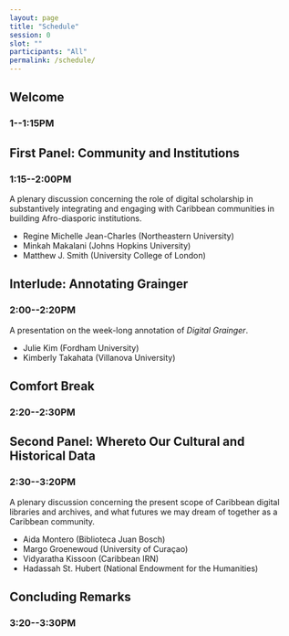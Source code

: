 ```yaml
---
layout: page
title: "Schedule"
session: 0
slot: ""
participants: "All"
permalink: /schedule/
---
```


## Welcome

### 1--1:15PM

## First Panel: Community and Institutions

### 1:15--2:00PM

A plenary discussion concerning the role of digital scholarship in substantively integrating and engaging with Caribbean communities in building Afro-diasporic institutions.

- Regine Michelle Jean-Charles (Northeastern University)
- Minkah Makalani (Johns Hopkins University)
- Matthew J. Smith (University College of London)

## Interlude: Annotating Grainger

### 2:00--2:20PM

A presentation on the week-long annotation of _Digital Grainger_.

- Julie Kim (Fordham University)
- Kimberly Takahata (Villanova University)

## Comfort Break

### 2:20--2:30PM

## Second Panel: Whereto Our Cultural and Historical Data

### 2:30--3:20PM

A plenary discussion concerning the present scope of Caribbean digital libraries and archives, and what futures we may dream of together as a Caribbean community.

- Aida Montero (Biblioteca Juan Bosch)
- Margo Groenewoud (University of Curaçao)
- Vidyaratha Kissoon (Caribbean IRN)
- Hadassah St. Hubert (National Endowment for the Humanities)

## Concluding Remarks

### 3:20--3:30PM
